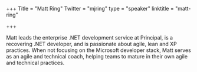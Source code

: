 +++
Title = "Matt Ring"
Twitter = "mjring"
type = "speaker"
linktitle = "matt-ring"

+++

Matt leads the enterprise .NET development service at Principal, is a recovering .NET developer, and is passionate about agile, lean and XP practices. When not focusing on the Microsoft developer stack, Matt serves as an agile and technical coach, helping teams to mature in their own agile and technical practices.
